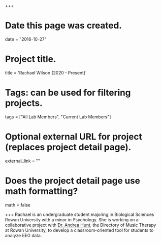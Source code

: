 +++
# Date this page was created.
date = "2016-10-27"

# Project title.
title = 'Rachael Wilson (2020 -  Present)'

# Tags: can be used for filtering projects.
tags = ["All Lab Members", "Current Lab Members"]

# Optional external URL for project (replaces project detail page).
external_link = ""

# Does the project detail page use math formatting?
math = false


+++
Rachael is an undergraduate student majoring in Biological Sciences Rowan University with a minor in Psychology. She is working on a collaborative project with [Dr. Andrea Hunt](https://cpa.rowan.edu/music/faculty/andrea-hunt---music-therapy.html), the Directory of Music Therapy at Rowan University, to develop a classroom-oriented tool for students to analyze EEG data.